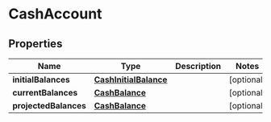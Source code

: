 # CashAccount

## Properties
Name | Type | Description | Notes
------------ | ------------- | ------------- | -------------
**initialBalances** | [**CashInitialBalance**](CashInitialBalance.md) |  |  [optional]
**currentBalances** | [**CashBalance**](CashBalance.md) |  |  [optional]
**projectedBalances** | [**CashBalance**](CashBalance.md) |  |  [optional]
